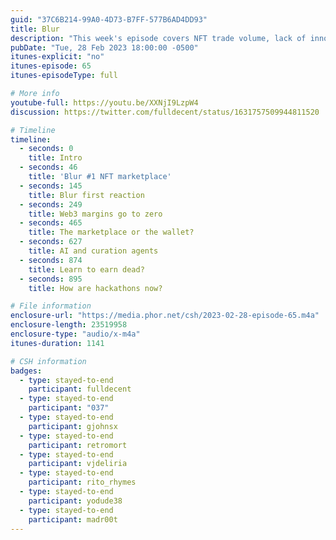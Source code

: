```yaml
---
guid: "37C6B214-99A0-4D73-B7FF-577B6AD4DD93"
title: Blur
description: "This week's episode covers NFT trade volume, lack of innovation in browsers/wallets, the need for custom search algorithms, and the future of hackathons. Also discussed are questions for upcoming guests, including the advantages of Kazm over ENS and the potential of Twitter. Plus, a new episode of the zero-day hacking mini-series is out now."
pubDate: "Tue, 28 Feb 2023 18:00:00 -0500"
itunes-explicit: "no"
itunes-episode: 65
itunes-episodeType: full

# More info
youtube-full: https://youtu.be/XXNjI9LzpW4
discussion: https://twitter.com/fulldecent/status/1631757509944811520

# Timeline
timeline:
  - seconds: 0
    title: Intro
  - seconds: 46
    title: 'Blur #1 NFT marketplace'
  - seconds: 145
    title: Blur first reaction
  - seconds: 249
    title: Web3 margins go to zero
  - seconds: 465
    title: The marketplace or the wallet?
  - seconds: 627
    title: AI and curation agents
  - seconds: 874
    title: Learn to earn dead?
  - seconds: 895
    title: How are hackathons now?

# File information
enclosure-url: "https://media.phor.net/csh/2023-02-28-episode-65.m4a"
enclosure-length: 23519958
enclosure-type: "audio/x-m4a"
itunes-duration: 1141

# CSH information
badges:
  - type: stayed-to-end
    participant: fulldecent
  - type: stayed-to-end
    participant: "037"
  - type: stayed-to-end
    participant: gjohnsx
  - type: stayed-to-end
    participant: retromort
  - type: stayed-to-end
    participant: vjdeliria
  - type: stayed-to-end
    participant: rito_rhymes
  - type: stayed-to-end
    participant: yodude38
  - type: stayed-to-end
    participant: madr00t
---
```

